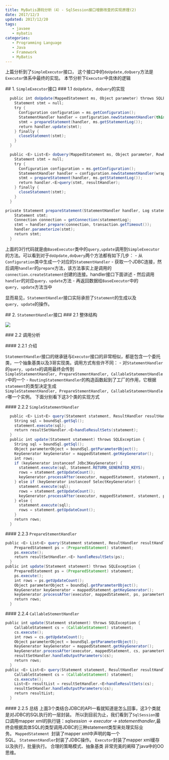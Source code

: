 ```yaml
---
title: MyBatis源码分析（4）- SqlSession接口增删改查的实现原理(2)
date: 2017/12/3
updated: 2017/12/20
tags:
   - javaee
   - mybatis
categories:
   - Programming Language
   - Java
   - Framework
   - MyBatis
---
```

上篇分析到了`SimpleExecutor`接口， 这个接口中的`doUpdate,doQuery`方法是`Executor`体系中最终的实现。 本节分析下`Executor`中具体的逻辑

<!--more-->

## 1. `SimpleExecutor`接口
### 1.1 `doUpdate, doQuery`的实现

```java
  public int doUpdate(MappedStatement ms, Object parameter) throws SQLException {
    Statement stmt = null;
    try {
      Configuration configuration = ms.getConfiguration();
      StatementHandler handler = configuration.newStatementHandler(this, ms, parameter, RowBounds.DEFAULT, null, null);
      stmt = prepareStatement(handler, ms.getStatementLog());
      return handler.update(stmt);
    } finally {
      closeStatement(stmt);
    }
  }

  public <E> List<E> doQuery(MappedStatement ms, Object parameter, RowBounds rowBounds, ResultHandler resultHandler, BoundSql boundSql) throws SQLException {
    Statement stmt = null;
    try {
      Configuration configuration = ms.getConfiguration();
      StatementHandler handler = configuration.newStatementHandler(wrapper, ms, parameter, rowBounds, resultHandler, boundSql);
      stmt = prepareStatement(handler, ms.getStatementLog());
      return handler.<E>query(stmt, resultHandler);
    } finally {
      closeStatement(stmt);
    }
  }

private Statement prepareStatement(StatementHandler handler, Log statementLog) throws SQLException {
    Statement stmt;
    Connection connection = getConnection(statementLog);
    stmt = handler.prepare(connection, transaction.getTimeout());
    handler.parameterize(stmt);
    return stmt;
  }
```
上面的3行代码就是由`BaseExecutor`类中的`query,update`调用到`SimpleExecutor`的方法。可以看到对于`doUpdate,doQuery`两个方法都有如下几步：
- 从`Configuration`类中生成一个对应的`StatementHandler`
- 获取一个JDBC连接，然后调用`handler`的`prepare`方法，该方法事实上是调用的`connection.createStatement`创建的连接。handler接口下面讲述
- 然后调用`handler`的对应`query，update`方法
- 再返回数据给`BaseExecutor`中的`query, update`方法当中

显而易见，`StatementHandler`接口实际承担了`Statement`的生成以及`query, update`的操作。 

## 2. `StatementHandler`接口
### 2.1 整体结构

![](https://gitee.com/angus_lean/markDownPic/raw/master/2017/11/mybatis-source-analyze-statement.png)

### 2.2 调用分析

#### 2.2.1 介绍

`StatementHandler`接口的继承链与`Executor`接口的非常相似，都是包含一个委托类，一个抽象基类以及3哥实现类。调用方式有些许不同：
- 对`StatementHandler`的`query, update`的调用最终会传到`SimpleStatementHandler, PrepareStementHandler, CallableStatementHandler`中的一个
- `RoutingStatementHandler`的构造函数起到了工厂的作用，它根据`statement`的类型决定生成`SimpleStatementHandler, PrepareStementHandler, CallableStatementHandler`哪一个实例。
下面分别看下这3个类的实现方式

#### 2.2.2 `SimpleStatementHandler`

```java
  public <E> List<E> query(Statement statement, ResultHandler resultHandler) throws SQLException {
    String sql = boundSql.getSql();
    statement.execute(sql);
    return resultSetHandler.<E>handleResultSets(statement);
  }
  public int update(Statement statement) throws SQLException {
    String sql = boundSql.getSql();
    Object parameterObject = boundSql.getParameterObject();
    KeyGenerator keyGenerator = mappedStatement.getKeyGenerator();
    int rows;
    if (keyGenerator instanceof Jdbc3KeyGenerator) {
      statement.execute(sql, Statement.RETURN_GENERATED_KEYS);
      rows = statement.getUpdateCount();
      keyGenerator.processAfter(executor, mappedStatement, statement, parameterObject);
    } else if (keyGenerator instanceof SelectKeyGenerator) {
      statement.execute(sql);
      rows = statement.getUpdateCount();
      keyGenerator.processAfter(executor, mappedStatement, statement, parameterObject);
    } else {
      statement.execute(sql);
      rows = statement.getUpdateCount();
    }
    return rows;
  }
```

#### 2.2.3 `PrepareStementHandler`

```java
public <E> List<E> query(Statement statement, ResultHandler resultHandler) throws SQLException {
    PreparedStatement ps = (PreparedStatement) statement;
    ps.execute();
    return resultSetHandler.<E> handleResultSets(ps);
  }
public int update(Statement statement) throws SQLException {
    PreparedStatement ps = (PreparedStatement) statement;
    ps.execute();
    int rows = ps.getUpdateCount();
    Object parameterObject = boundSql.getParameterObject();
    KeyGenerator keyGenerator = mappedStatement.getKeyGenerator();
    keyGenerator.processAfter(executor, mappedStatement, ps, parameterObject);
    return rows;
  }
```
#### 2.2.4 `CallableStementHandler`
```java
public int update(Statement statement) throws SQLException {
    CallableStatement cs = (CallableStatement) statement;
    cs.execute();
    int rows = cs.getUpdateCount();
    Object parameterObject = boundSql.getParameterObject();
    KeyGenerator keyGenerator = mappedStatement.getKeyGenerator();
    keyGenerator.processAfter(executor, mappedStatement, cs, parameterObject);
    resultSetHandler.handleOutputParameters(cs);
    return rows;
  }
public <E> List<E> query(Statement statement, ResultHandler resultHandler) throws SQLException {
    CallableStatement cs = (CallableStatement) statement;
    cs.execute();
    List<E> resultList = resultSetHandler.<E>handleResultSets(cs);
    resultSetHandler.handleOutputParameters(cs);
    return resultList;
  }
```
#### 2.2.5 总结
上面3个类结合JDBC的API一看就知道是怎么回事，这3个类就是对JDBC的SQL执行的一层封装。
所以到目前为止，我们看到了`SqlSession`接口调用mapper xml的执行链：*sqlsession -> executor -> statementhandler*,最终会根据具体SQL的类型调用JDBC的三种statement类型来处理实际业务。 `MappedStatement `封装了mapper xml中声明的每一个SQL。 `StatementHandler`封装了JDBC操作。 `Executor`封装了mapper xml缓存以及执行，批量执行。
合理的策略模式、抽象基类 非常完美的阐释了java中的OO思维。 

